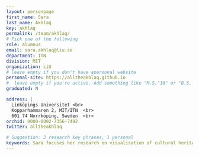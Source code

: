 ```yaml
---
layout: personpage
first_name: Sara
last_name: Akhlaq
key: akhlaq
permalink: /team/akhlaq/
# Pick one of the following
role: alumnus
email: sara.akhlaq@liu.se
department: ITN
division: MIT
organization: LiU
# leave empty if you don't have apersonal website
personal-site: https://alltheakhlaq.github.io
#  leave empty if you're active. Add something like "M.S.'16" or "B.S.'17" if you got a degree while with the Vis Collective. Add "N" if you left before you got a degree.
graduated: N

address: |
  Linköpings Universitet <br>
  Kopparhammaren 2, MIT/ITN  <br>
  601 74 Norrköping, Sweden  <br>
orchid: 0000-0002-7356-7492
twitter: alltheakhlaq

# Suggestion: 3 research key phrases, 1 personal
keywords: Sara focuses her research on visualisation of cultural heritage data and inspecting representation of digital GLAM collections from a decolonial and intersectional feminist lens.
---
```

